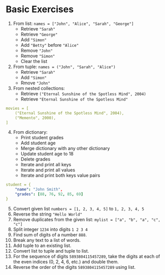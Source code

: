 # Basic Exercises

1. From list: `names = ["John", "Alice", "Sarah", "George"]`
     - Retrieve `"Sarah"`
     - Retrieve `"George"`
     - Add `"Simon"`
     - Add `"Betty"` before `"Alice"`
     - Remove `"John"`
     - Remove `"Simon"`
     - Clear the list
2. From tuple: `names = ("John", "Sarah", "Alice")`
     - Retrieve `"Sarah"`
     - Add `"Simon"`
     - Rmove `"John"`
3. From nested collections:
     - Retrieve `("Eternal Sunshine of the Spotless Mind", 2004)`
     - Retrieve  `"Eternal Sunshine of the Spotless Mind"`
```yaml
movies = [
    ("Eternal Sunshine of the Spotless Mind", 2004),
    ("Memento", 2000),
]
```
4. From dictionary:
     - Print student grades
     - Add student age
     - Merge dictionary with any other dictionary
     - Update student age to 18
     - Delete grades
     - Iterate and print all keys
     - Iterate and print all values
     - Iterate and print both keys value pairs
```yaml
student = {
    "name": "John Smith",
    "grades": [88, 76, 92, 85, 69]
}
```
5. Convert given list `numbers = [1, 2, 3, 4, 5]` to `1, 2, 3, 4, 5`
6. Reverse the string `"Hello World"`
7. Remove duplicates from the given list: `mylist = ["a", "b", "a", "c", "c"]`
8. Split integer `1234` into digits `1 2 3 4`
9. Find sum of digits of a number `888`.
10. Break any text to a list of words.
11. Add tuple to an existing list.
12. Convert list to tuple and tuple to list.
13. For the sequence of digits `5893804115457289`, take the digits at each of the even indices (0, 2, 4, 6, etc.) and double them.
14. Reverse the order of the digits `5893804115457289` using list. 
